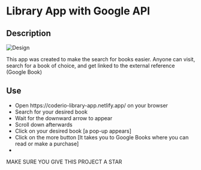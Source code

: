 # Library App with Google API

## Description

![Design](https://github.com/Coderio10/Library-app/tree/2b71746b8e7335f1218fd34b5b07f2b430d24842/src/assets/Design.png)


<p> This app was created to make the search for books easier. Anyone can visit, search for a book of choice, and get linked to the external reference (Google Book) </p>

## Use

<ul>
    <li>Open https://coderio-library-app.netlify.app/ on your browser<li>
    <il>Search for your desired book<li>
    <il>Wait for the downward arrow to appear<li>
    <il>Scroll down afterwards<li>
    <il>Click on your desired book [a pop-up appears]<li>
    <il>Click on the more button [It takes you to Google Books where you can read or make a purchase]<li>
</ul> 

MAKE SURE YOU GIVE THIS PROJECT A STAR
